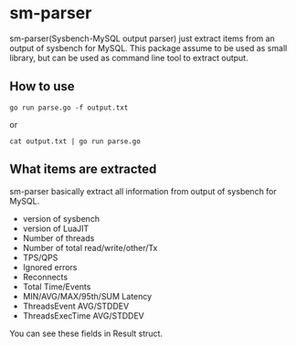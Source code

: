 # sm-parser

sm-parser(Sysbench-MySQL output parser) just extract items from an output of sysbench for MySQL.
This package assume to be used as small library, but can be used as command line tool to extract output.

## How to use

```
go run parse.go -f output.txt
```

or 

```
cat output.txt | go run parse.go
```


## What items are extracted

sm-parser basically extract all information from output of sysbench for MySQL.  

- version of sysbench
- version of LuaJIT
- Number of threads
- Number of total read/write/other/Tx
- TPS/QPS
- Ignored errors
- Reconnects
- Total Time/Events
- MIN/AVG/MAX/95th/SUM Latency
- ThreadsEvent AVG/STDDEV
- ThreadsExecTime AVG/STDDEV

You can see these fields in Result struct.


